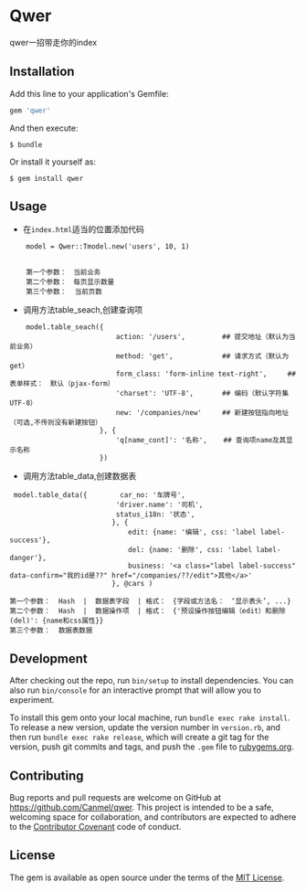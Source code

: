 # Qwer

qwer一招带走你的index

## Installation

Add this line to your application's Gemfile:

```ruby
gem 'qwer'
```

And then execute:

    $ bundle

Or install it yourself as:

    $ gem install qwer

## Usage

- 在`index.html`适当的位置添加代码

```
    model = Qwer::Tmodel.new('users', 10, 1)   
    

    第一个参数：　当前业务
    第二个参数：　每页显示数量
    第三个参数：  当前页数
```

- 调用方法table_seach,创建查询项
```
    model.table_seach({
                          action: '/users',         ## 提交地址（默认为当前业务）
                          method: 'get',            ## 请求方式（默认为get）
                          form_class: 'form-inline text-right',     ## 表单样式：　默认（pjax-form）
                          'charset': 'UTF-8',       ## 编码（默认字符集UTF-8）
                          new: '/companies/new'     ## 新建按钮指向地址（可选,不传则没有新建按钮）
                      }, {
                          'q[name_cont]': '名称',    ## 查询项name及其显示名称
                      })
```

- 调用方法table_data,创建数据表
```
 model.table_data({        car_no: '车牌号',
                          'driver.name': '司机',
                          status_i18n: '状态',
                         }, {
                             edit: {name: '编辑', css: 'label label-success'},
                             del: {name: '删除', css: 'label label-danger'},
                             business: '<a class="label label-success" data-confirm="我的id是??" href="/companies/??/edit">其他</a>'
                         }, @cars )

第一个参数：  Hash  |  数据表字段  | 格式：　{字段或方法名：　‘显示表头’, ...}
第二个参数：  Hash  |  数据操作项  | 格式：　{'预设操作按钮编辑（edit）和删除(del)': {name和css属性}}
第三个参数：  数据表数据 
```



## Development

After checking out the repo, run `bin/setup` to install dependencies. You can also run `bin/console` for an interactive prompt that will allow you to experiment.

To install this gem onto your local machine, run `bundle exec rake install`. To release a new version, update the version number in `version.rb`, and then run `bundle exec rake release`, which will create a git tag for the version, push git commits and tags, and push the `.gem` file to [rubygems.org](https://rubygems.org).

## Contributing

Bug reports and pull requests are welcome on GitHub at https://github.com/Canmel/qwer. This project is intended to be a safe, welcoming space for collaboration, and contributors are expected to adhere to the [Contributor Covenant](http://contributor-covenant.org) code of conduct.


## License

The gem is available as open source under the terms of the [MIT License](http://opensource.org/licenses/MIT).

